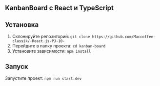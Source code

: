 ## KanbanBoard с React и TypeScript

## Установка

1. Склонируйте репозиторий: `git clone https://github.com/Maccoffee-classik/-React.js-PJ-10-`
2. Перейдите в папку проекта: `cd kanban-board`
3. Установите зависимости: `npm install`

## Запуск

Запустите проект: `npm run start:dev`
